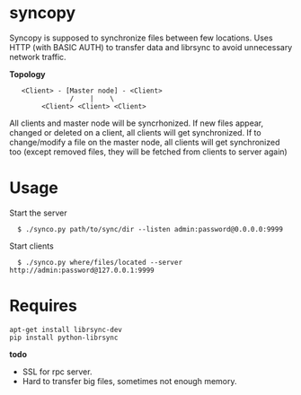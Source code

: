 # syncopy

Syncopy is supposed to synchronize files between few locations.
Uses HTTP (with BASIC AUTH) to transfer data and librsync to avoid unnecessary network traffic.

**Topology**

       <Client> - [Master node] - <Client>
                   /    |    \
            <Client> <Client> <Client>

All clients and master node will be syncrhonized.
If new files appear, changed or deleted on a client, all clients will get synchronized.
If to change/modify a file on the master node, all clients will get synchronized too (except removed files, they will be fetched from clients to server again)

# Usage

Start the server

      $ ./synco.py path/to/sync/dir --listen admin:password@0.0.0.0:9999

Start clients

      $ ./synco.py where/files/located --server http://admin:password@127.0.0.1:9999      

# Requires

    apt-get install librsync-dev
    pip install python-librsync
    

**todo**

- SSL for rpc server.
- Hard to transfer big files, sometimes not enough memory.
